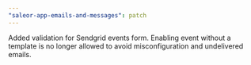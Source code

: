 ```yaml
---
"saleor-app-emails-and-messages": patch
---
```


Added validation for Sendgrid events form. Enabling event without a template is no longer allowed to avoid misconfiguration and undelivered emails.
